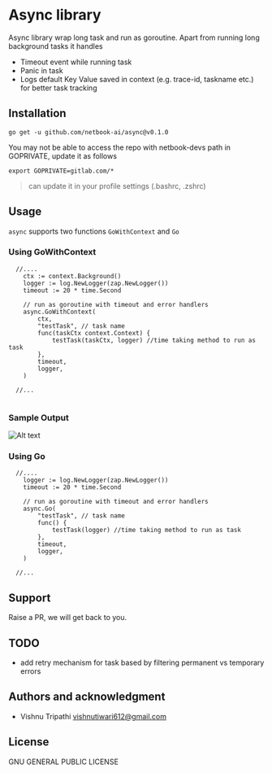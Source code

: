 # Async library

Async library wrap long task and run as goroutine. Apart from running long background tasks it handles

* Timeout event while running task
* Panic in task
* Logs default Key Value saved in context (e.g. trace-id, taskname etc.) for better task tracking

## Installation

```
go get -u github.com/netbook-ai/async@v0.1.0
```

You may not be able to access the repo with netbook-devs path in GOPRIVATE,  update it as follows

```
export GOPRIVATE=gitlab.com/*
```

> can update it in your profile settings (.bashrc, .zshrc)

## Usage

``` async ``` supports two functions ``` GoWithContext ``` and ``` Go ```

### Using GoWithContext


```
  //....
	ctx := context.Background()
	logger := log.NewLogger(zap.NewLogger())
	timeout := 20 * time.Second

	// run as goroutine with timeout and error handlers
	async.GoWithContext(
		ctx,
		"testTask", // task name
		func(taskCtx context.Context) {
			testTask(taskCtx, logger) //time taking method to run as task
		},
		timeout,
		logger,
	)

  //...
  
```
### Sample Output

![Alt text](/images/output.jpg?raw=true "Optional Title")


### Using Go
```
  //....
	logger := log.NewLogger(zap.NewLogger())
	timeout := 20 * time.Second

	// run as goroutine with timeout and error handlers
	async.Go(
		"testTask", // task name
		func() {
			testTask(logger) //time taking method to run as task
		},
		timeout,
		logger,
	)

  //...
```

## Support
Raise a PR, we will get back to you.

## TODO

* add retry mechanism for task based by filtering permanent vs temporary errors


## Authors and acknowledgment

* Vishnu Tripathi <vishnutiwari612@gmail.com>

## License

   GNU GENERAL PUBLIC LICENSE
